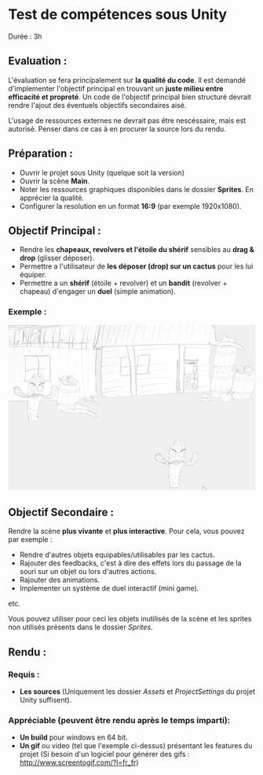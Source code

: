 ﻿# Test de compétences sous Unity

Durée : 3h

## Evaluation :

L'évaluation se fera principalement sur **la qualité du code**. Il est demandé d'implementer l'objectif principal en trouvant un **juste milieu entre efficacité et propreté**. Un code de l'objectif principal bien structuré devrait rendre l'ajout des éventuels objectifs secondaires aisé.

L'usage de ressources externes ne devrait pas être nescéssaire, mais est autorisé. Penser dans ce cas à en procurer la source lors du rendu.

## Préparation :

- Ouvrir le projet sous Unity (quelque soit la version)
- Ouvrir la scène **Main**.
- Noter les ressources graphiques disponibles dans le dossier **Sprites**. En apprécier la qualité.
- Configurer la resolution en un format **16:9** (par exemple 1920x1080).

## Objectif Principal :

- Rendre les **chapeaux, revolvers et l'étoile du shérif** sensibles au **drag & drop** (glisser déposer).
- Permettre a l'utilisateur de **les déposer (drop) sur un cactus** pour les lui équiper.
- Permettre a un **shérif** (étoile + revolver) et un **bandit** (revolver + chapeau) d'engager un **duel** (simple animation).

 ### Exemple :
 
![alt text](https://github.com/AntoineCollot/UnityTestWester_Empty/blob/master/Demo.gif "Demo")

## Objectif Secondaire :

Rendre la scène **plus vivante** et **plus interactive**.
Pour cela, vous pouvez par exemple :

- Rendre d'autres objets equipables/utilisables par les cactus.
- Rajouter des feedbacks, c'est à dire des effets lors du passage de la souri sur un objet ou lors d'autres actions.
- Rajouter des animations.
- Implementer un système de duel interactif (mini game).

etc.

Vous pouvez utiliser pour ceci les objets inutilisés de la scène et les sprites non utilisés présents dans le dossier *Sprites*.

## Rendu :

### Requis :
- **Les sources** (Uniquement les dossier *Assets* et *ProjectSettings* du projet Unity suffisent).

### Appréciable (peuvent être rendu après le temps imparti):
- **Un build** pour windows en 64 bit.
- **Un gif** ou video (tel que l'exemple ci-dessus) présentant les features du projet (Si besoin d'un logiciel pour générer des gifs : http://www.screentogif.com/?l=fr_fr)
